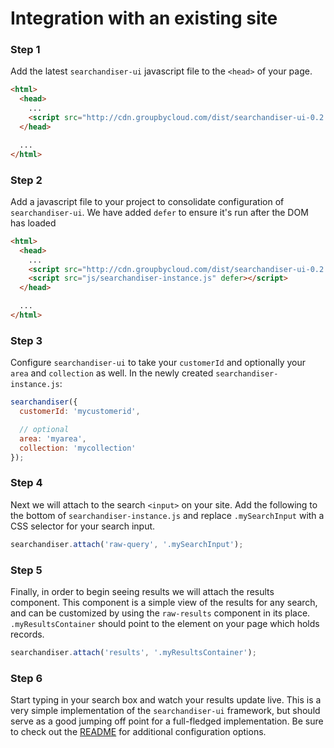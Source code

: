 # Integration with an existing site

### Step 1

Add the latest `searchandiser-ui` javascript file to the `<head>` of your page.

```html
<html>
  <head>
    ...
    <script src="http://cdn.groupbycloud.com/dist/searchandiser-ui-0.2.13.js"></script>
  </head>

  ...
</html>
```

### Step 2

Add a javascript file to your project to consolidate configuration of `searchandiser-ui`.
We have added `defer` to ensure it's run after the DOM has loaded

```html
<html>
  <head>
    ...
    <script src="http://cdn.groupbycloud.com/dist/searchandiser-ui-0.2.13.js"></script>
    <script src="js/searchandiser-instance.js" defer></script>
  </head>

  ...
</html>
```

### Step 3

Configure `searchandiser-ui` to take your `customerId` and optionally your
`area` and `collection` as well. In the newly created `searchandiser-instance.js`:

```js
searchandiser({
  customerId: 'mycustomerid',

  // optional
  area: 'myarea',
  collection: 'mycollection'
});
```

### Step 4

Next we will attach to the search `<input>` on your site. Add the following to
the bottom of `searchandiser-instance.js` and replace `.mySearchInput` with a
CSS selector for your search input.

```js
searchandiser.attach('raw-query', '.mySearchInput');
```

### Step 5

Finally, in order to begin seeing results we will attach the results component.
This component is a simple view of the results for any search, and can be
customized by using the `raw-results` component in its place. `.myResultsContainer`
should point to the element on your page which holds records.

```js
searchandiser.attach('results', '.myResultsContainer');
```

### Step 6

Start typing in your search box and watch your results update live. This is a
very simple implementation of the `searchandiser-ui` framework, but should serve
as a good jumping off point for a full-fledged implementation. Be sure to check
out the [README](../README.md) for additional configuration options.
